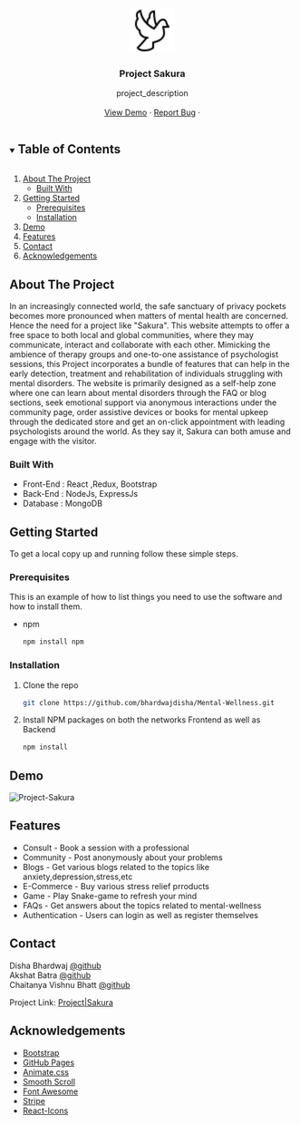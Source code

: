 <!-- PROJECT LOGO -->
<br />
<p align="center">
  <a href="https://github.com/bhardwajdisha/Mental-Wellness">
    <img src="images/logo1.png" alt="Logo" width="80" height="80" color='white'>
  </a>

  <h3 align="center">Project Sakura</h3>

  <p align="center">
    project_description
    <br />
    <br />
    <a href="https://modest-ride-5e0945.netlify.app/">View Demo</a>
    ·
    <a href="https://github.com/bhardwajdisha/Mental-Wellness/issues">Report Bug</a>
    ·
  </p>
</p>
<!-- TABLE OF CONTENTS -->
<details open="open">
  <summary><h2 style="display: inline-block">Table of Contents</h2></summary>
  <ol>
    <li>
      <a href="#about-the-project">About The Project</a>
      <ul>
        <li><a href="#built-with">Built With</a></li>
      </ul>
    </li>
    <li>
      <a href="#getting-started">Getting Started</a>
      <ul>
        <li><a href="#prerequisites">Prerequisites</a></li>
        <li><a href="#installation">Installation</a></li>
      </ul>
    </li>
    <li><a href="#demo">Demo</a></li>
    <li><a href="#features">Features</a></li>
    <li><a href="#contact">Contact</a></li>
    <li><a href="#acknowledgements">Acknowledgements</a></li>
  </ol>
</details>

<!-- ABOUT THE PROJECT -->
## About The Project
In an increasingly connected world, the safe sanctuary of privacy pockets becomes more pronounced when matters of mental health are concerned. Hence the need for a project like "Sakura". This website attempts to offer a free space to both local and global communities, where they may communicate, interact and collaborate with each other. Mimicking the ambience of therapy groups and one-to-one assistance of psychologist sessions, this Project incorporates a bundle of features that can help in the early detection, treatment and rehabilitation of individuals struggling with mental disorders. The website is primarily designed as a self-help zone where one can learn about mental disorders through the FAQ or blog sections, seek emotional support via anonymous interactions under the community page, order assistive devices or books for mental upkeep through the dedicated store and get an on-click appointment with leading psychologists around the world. As they say it, Sakura can both amuse and engage with the visitor.

### Built With
<ul>
    <li> Front-End : React ,Redux, Bootstrap </li>
    <li>Back-End : NodeJs, ExpressJs</li>
    <li>Database : MongoDB</li>
</ul>

<!-- GETTING STARTED -->
## Getting Started

To get a local copy up and running follow these simple steps.

### Prerequisites

This is an example of how to list things you need to use the software and how to install them.
* npm
  ```sh
  npm install npm
  ```

### Installation

1. Clone the repo
   ```sh
   git clone https://github.com/bhardwajdisha/Mental-Wellness.git
   ```
2. Install NPM packages on both the networks Frontend as well as Backend
   ```sh
   npm install
   ```

<!-- Demo EXAMPLES -->
## Demo

![Project-Sakura](https://user-images.githubusercontent.com/67470541/120091922-ed5dc780-c12c-11eb-89c7-821d399a7f17.gif)


<!-- Features-->
## Features

- Consult    - Book a session with a professional
- Community  - Post anonymously about your problems
- Blogs      - Get various blogs related to the topics like anxiety,depression,stress,etc
- E-Commerce - Buy various stress relief prroducts
- Game       - Play Snake-game to refresh your mind
- FAQs       - Get answers about the topics related to mental-wellness
- Authentication - Users can login as well as register themselves


<!-- CONTACT -->
## Contact

Disha Bhardwaj  [@github](https://github.com/bhardwajdisha) 
<br>
Akshat Batra  [@github](https://github.com/Akshat-Batra) 
<br>
Chaitanya Vishnu Bhatt [@github](https://github.com/CzarCVB)

Project Link: [Project|Sakura](https://github.com/bhardwajdisha/Mental-Wellness)

<!-- ACKNOWLEDGEMENTS -->
## Acknowledgements
* [Bootstrap](https://getbootstrap.com/)
* [GitHub Pages](https://pages.github.com)
* [Animate.css](https://daneden.github.io/animate.css)
* [Smooth Scroll](https://github.com/cferdinandi/smooth-scroll)
* [Font Awesome](https://fontawesome.com)
* [Stripe](https://stripe.com/en-in)
* [React-Icons](https://react-icons.github.io/react-icons/)
